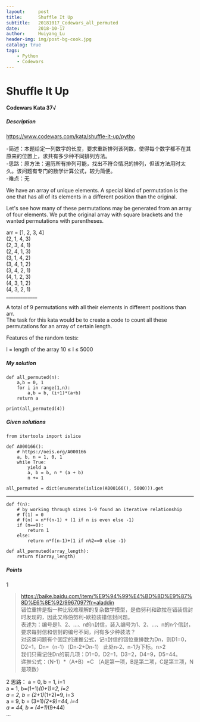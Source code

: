 ```yaml
---
layout:     post
title:      Shuffle It Up
subtitle:   20181017_Codewars_all_permuted
date:       2018-10-17
author:     Huiyang_Lu
header-img: img/post-bg-cook.jpg
catalog: true
tags:
    - Python
    - Codewars
---
```

# Shuffle It Up
#### Codewars Kata 37√
##### Description
https://www.codewars.com/kata/shuffle-it-up/pytho
   
-简述：本题给定一列数字的长度，要求重新排列该列数，使得每个数字都不在其原来的位置上，求共有多少种不同排列方法。  
-思路：原方法：遍历所有排列可能，找出不符合情况的排列，但该方法用时太久。该问题有专门的数学计算公式，较为简便。  
-难点：无  

We have an array of unique elements. A special kind of permutation is the one that has all of its elements in a different position than the original.
  
Let's see how many of these permutations may be generated from an array of four elements. We put the original array with square brackets and the wanted permutations with parentheses.
  
arr = [1, 2, 3, 4]  
      (2, 1, 4, 3)  
      (2, 3, 4, 1)  
      (2, 4, 1, 3)  
      (3, 1, 4, 2)  
      (3, 4, 1, 2)  
      (3, 4, 2, 1)  
      (4, 1, 2, 3)  
      (4, 3, 1, 2)  
      (4, 3, 2, 1)  
      _____________  
      
A total of 9 permutations with all their elements in different positions than arr.  
The task for this kata would be to create a code to count all these permutations for an array of certain length.
  
Features of the random tests:
  
l = length of the array
10 ≤ l ≤ 5000
  

##### My solution  
    def all_permuted(n):
        a,b = 0, 1
        for i in range(1,n):
            a,b = b, (i+1)*(a+b)
        return a

    print(all_permuted(4))

##### Given solutions  
    from itertools import islice

    def A000166():
        # https://oeis.org/A000166
        a, b, n = 1, 0, 1
        while True:
            yield a
            a, b = b, n * (a + b)
            n += 1

    all_permuted = dict(enumerate(islice(A000166(), 5000))).get
  
---  
    def f(n):
        # by working through sizes 1-9 found an iterative relationship
        # f(1) = 0
        # f(n) = n*f(n-1) + (1 if n is even else -1)
        if (n==0):
            return 1
        else:
            return n*f(n-1)+(1 if n%2==0 else -1)

    def all_permuted(array_length):
        return f(array_length)
 
##### Points  
1   
> https://baike.baidu.com/item/%E9%94%99%E4%BD%8D%E9%87%8D%E6%8E%92/9967097?fr=aladdin  
> 错位重排是指一种比较难理解的复杂数学模型，是伯努利和欧拉在错装信封时发现的，因此又称伯努利-欧拉装错信封问题。  
> 表述为：编号是1、2、…、n的n封信，装入编号为1、2、…、n的n个信封，要求每封信和信封的编号不同，问有多少种装法？  
> 对这类问题有个固定的递推公式，记n封信的错位重排数为Dn，则D1=0，D2=1，Dn=（n-1）（Dn-2+Dn-1） 此处n-2、n-1为下标。n>2  
> 我们只需记住Dn的前几项：D1=0，D2=1，D3=2，D4=9，D5=44。  
> 递推公式：（N-1）*（A+B）=C （A是第一项，B是第二项，C是第三项，N是项数）  

2 思路：
a = 0, b = 1, i=1   
a = 1, b=(1+1)*(0+1)=2, i=2  
a = 2, b = (2+1)*(1+2)=9, i=3  
a = 9, b = (3+1)*(2+9)=44, i=4  
a = 44, b = (4+1)*(9+44)  
...  